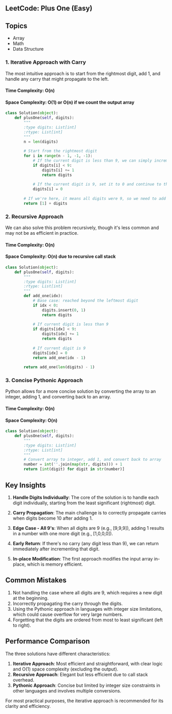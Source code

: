 ## LeetCode: Plus One (Easy)

## Topics
- Array
- Math
- Data Structure

### 1. Iterative Approach with Carry

The most intuitive approach is to start from the rightmost digit, add 1, and handle any carry that might propagate to the left.

#### Time Complexity: O(n)
#### Space Complexity: O(1) or O(n) if we count the output array

```python
class Solution(object):
    def plusOne(self, digits):
        """
        :type digits: List[int]
        :rtype: List[int]
        """
        n = len(digits)
        
        # Start from the rightmost digit
        for i in range(n - 1, -1, -1):
            # If the current digit is less than 9, we can simply increment it and return
            if digits[i] < 9:
                digits[i] += 1
                return digits
            
            # If the current digit is 9, set it to 0 and continue to the next digit
            digits[i] = 0
        
        # If we're here, it means all digits were 9, so we need to add a 1 at the beginning
        return [1] + digits
```

### 2. Recursive Approach

We can also solve this problem recursively, though it's less common and may not be as efficient in practice.

#### Time Complexity: O(n)
#### Space Complexity: O(n) due to recursive call stack

```python
class Solution(object):
    def plusOne(self, digits):
        """
        :type digits: List[int]
        :rtype: List[int]
        """
        def add_one(idx):
            # Base case: reached beyond the leftmost digit
            if idx < 0:
                digits.insert(0, 1)
                return digits
            
            # If current digit is less than 9
            if digits[idx] < 9:
                digits[idx] += 1
                return digits
            
            # If current digit is 9
            digits[idx] = 0
            return add_one(idx - 1)
        
        return add_one(len(digits) - 1)
```

### 3. Concise Pythonic Approach

Python allows for a more concise solution by converting the array to an integer, adding 1, and converting back to an array.

#### Time Complexity: O(n)
#### Space Complexity: O(n)

```python
class Solution(object):
    def plusOne(self, digits):
        """
        :type digits: List[int]
        :rtype: List[int]
        """
        # Convert array to integer, add 1, and convert back to array
        number = int(''.join(map(str, digits))) + 1
        return [int(digit) for digit in str(number)]
```

## Key Insights

1. **Handle Digits Individually**: The core of the solution is to handle each digit individually, starting from the least significant (rightmost) digit.

2. **Carry Propagation**: The main challenge is to correctly propagate carries when digits become 10 after adding 1.

3. **Edge Case - All 9's**: When all digits are 9 (e.g., [9,9,9]), adding 1 results in a number with one more digit (e.g., [1,0,0,0]).

4. **Early Return**: If there's no carry (any digit less than 9), we can return immediately after incrementing that digit.

5. **In-place Modification**: The first approach modifies the input array in-place, which is memory efficient.

## Common Mistakes

1. Not handling the case where all digits are 9, which requires a new digit at the beginning.
2. Incorrectly propagating the carry through the digits.
3. Using the Pythonic approach in languages with integer size limitations, which could cause overflow for very large numbers.
4. Forgetting that the digits are ordered from most to least significant (left to right).

## Performance Comparison

The three solutions have different characteristics:

1. **Iterative Approach**: Most efficient and straightforward, with clear logic and O(1) space complexity (excluding the output).
2. **Recursive Approach**: Elegant but less efficient due to call stack overhead.
3. **Pythonic Approach**: Concise but limited by integer size constraints in other languages and involves multiple conversions.

For most practical purposes, the iterative approach is recommended for its clarity and efficiency.